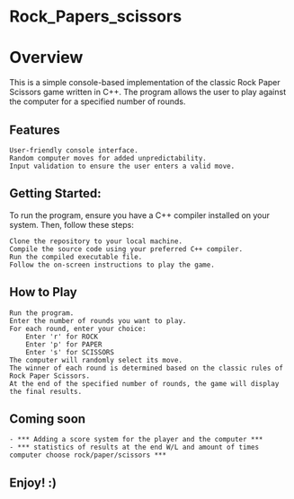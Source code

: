# Rock_Papers_scissors


# Overview

This is a simple console-based implementation of the classic Rock Paper Scissors game written in C++. The program allows the user to play against the computer for a specified number of rounds.

## Features

    User-friendly console interface.
    Random computer moves for added unpredictability.
    Input validation to ensure the user enters a valid move.


## Getting Started:

To run the program, ensure you have a C++ compiler installed on your system. Then, follow these steps:
    
    Clone the repository to your local machine.
    Compile the source code using your preferred C++ compiler.
    Run the compiled executable file.
    Follow the on-screen instructions to play the game.

## How to Play
    
    Run the program.
    Enter the number of rounds you want to play.
    For each round, enter your choice:
        Enter 'r' for ROCK
        Enter 'p' for PAPER
        Enter 's' for SCISSORS
    The computer will randomly select its move.
    The winner of each round is determined based on the classic rules of Rock Paper Scissors.
    At the end of the specified number of rounds, the game will display the final results.

## Coming soon

    - *** Adding a score system for the player and the computer *** 
    - *** statistics of results at the end W/L and amount of times computer choose rock/paper/scissors ***
    


## Enjoy! :)
